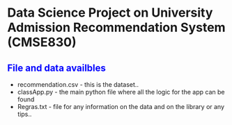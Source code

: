 # Data Science Project on University Admission Recommendation System (CMSE830)
## <span style="color:blue">File and data availbles</span>
* recommendation.csv - this is the dataset..
* classApp.py - the main python file where all the logic for the app can be found
* Regras.txt - file for any information on the data and on the library or any tips..
